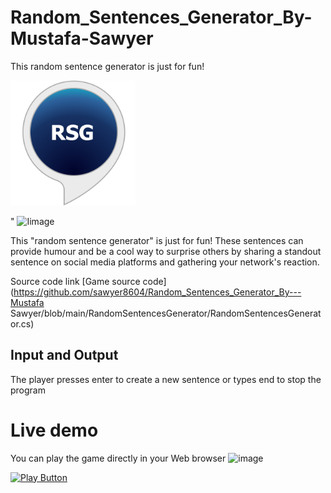 # Random_Sentences_Generator_By-Mustafa-Sawyer
This random sentence generator is just for fun!


<img alt="Iimage" width = "200px" src="rsg.png"/>

"
<img alt="Iimage" width = "200px" src="guess a number.png"/>

This "random sentence generator" is just for fun! These sentences can provide humour and be a cool way to surprise others by sharing a standout sentence on social media platforms and gathering your network's reaction.

Source code link [Game source code](https://github.com/sawyer8604/Random_Sentences_Generator_By---Mustafa Sawyer/blob/main/RandomSentencesGenerator/RandomSentencesGenerator.cs)

## Input and Output 

The player presses enter to create a new sentence or types end to stop the program

# Live demo

You can play the game directly in your Web browser
![image](https://user-images.githubusercontent.com/112724499/196454004-e5d764a7-7421-4771-b365-41b16e3344f9.png)

[<img alt="Play Button" src="https://user-images.githubusercontent.com/112724499/196454004-e5d764a7-7421-4771-b365-41b16e3344f9.png" />](https://replit.com/@sawyer8604/Random-Sentence-Generator#Main.cs)

